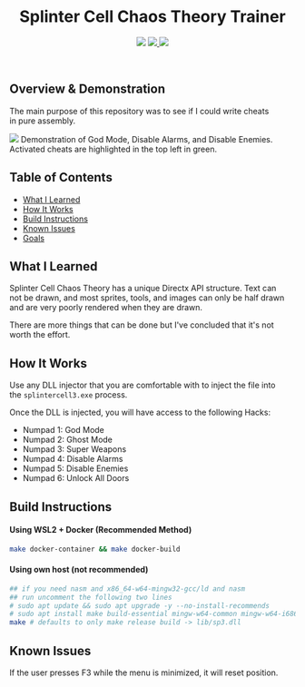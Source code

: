 <h1 align="center">Splinter Cell Chaos Theory Trainer</h1>
<p align="center">
  <img src="https://img.shields.io/badge/Windows--x86-supported-44CC11"/>
  <a href="https://mit-license.org/"/>
    <img src="https://img.shields.io/badge/License-MIT-44CC11"/>
  </a>
  <img src="https://img.shields.io/github/actions/workflow/status/0xvpr/scct-trainer/docker_build.yml?label=Build"/>
</p>
<br>

## Overview & Demonstration
The main purpose of this repository was to see if I could write cheats  
in pure assembly.

<img src="./resources/demo.gif"/>
Demonstration of God Mode, Disable Alarms, and Disable Enemies.  
Activated cheats are highlighted in the top left in green.

## Table of Contents
- [What I Learned](#what-i-learned)
- [How It Works](#how-it-works)
- [Build Instructions](#build-instructions)
- [Known Issues](#known-issues)
- [Goals](#Goals)

## What I Learned
Splinter Cell Chaos Theory has a unique Directx API structure. Text can  
not be drawn, and most sprites, tools, and images can only be half drawn  
and are very poorly rendered when they are drawn.

There are more things that can be done but I've concluded that it's not  
worth the effort.

## How It Works
Use any DLL injector that you are comfortable with to inject the file into  
the <code>splintercell3.exe</code> process. 

Once the DLL is injected, you will have access to the following Hacks:
- Numpad 1: God Mode
- Numpad 2: Ghost Mode
- Numpad 3: Super Weapons
- Numpad 4: Disable Alarms
- Numpad 5: Disable Enemies
- Numpad 6: Unlock All Doors

## Build Instructions
#### Using WSL2 + Docker (Recommended Method)
```bash
make docker-container && make docker-build
```
#### Using own host (not recommended)
```bash
## if you need nasm and x86_64-w64-mingw32-gcc/ld and nasm
## run uncomment the following two lines
# sudo apt update && sudo apt upgrade -y --no-install-recommends
# sudo apt install make build-essential mingw-w64-common mingw-w64-i686-dev mingw-w64-tools mingw-w64 nasm
make # defaults to only make release build -> lib/sp3.dll
```

## Known Issues
If the user presses F3 while the menu is minimized, it will reset position.
